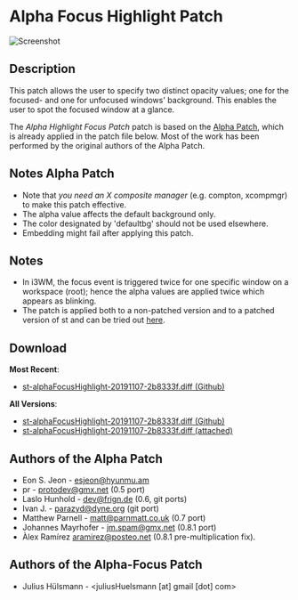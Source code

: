 Alpha Focus Highlight Patch
===========================

![Screenshot](https://user-images.githubusercontent.com/9212314/68339985-e48a4880-00e5-11ea-8ff3-4e7086ad93c0.gif)

Description
-----------
This patch allows the user to specify two distinct opacity values; one for the focused- and one for
unfocused windows' background.
This enables the user to spot the focused window at a glance.

The *Alpha Highlight Focus Patch* patch is based on the
[Alpha Patch](https://st.suckless.org/patches/alpha/),
which is already applied in the patch file below. Most of the work has been performed by the
original authors of the Alpha Patch.

Notes Alpha Patch
-----------------
* Note that *you need an X composite manager* (e.g. compton, xcompmgr) to make this patch effective.
* The alpha value affects the default background only.
* The color designated by 'defaultbg' should not be used elsewhere.
* Embedding might fail after applying this patch.


Notes
-----
* In i3WM, the focus event is triggered twice for one specific window on a workspace (root);
  hence the alpha values are applied twice which appears as blinking.
* The patch is applied both to a non-patched version and to a patched version of st
  and can be tried out [here](https://github.com/juliusHuelsmann/st).


Download
--------
**Most Recent**:
* [st-alphaFocusHighlight-20191107-2b8333f.diff (Github)](https://github.com/juliusHuelsmann/st/releases/download/patchesV1/st-alphaFocusHighlight-20191107-2b8333f.diff)

**All Versions**:
* [st-alphaFocusHighlight-20191107-2b8333f.diff (Github)](https://github.com/juliusHuelsmann/st/releases/download/patchesV1/st-alphaFocusHighlight-20191107-2b8333f.diff)
* [st-alphaFocusHighlight-20191107-2b8333f.diff (attached)](st-alphaFocusHighlight-20191107-2b8333f.diff)

Authors of the Alpha Patch
--------------------------
* Eon S. Jeon - <esjeon@hyunmu.am>
* pr - <protodev@gmx.net> (0.5 port)
* Laslo Hunhold - <dev@frign.de> (0.6, git ports)
* Ivan J. - <parazyd@dyne.org> (git port)
* Matthew Parnell - <matt@parnmatt.co.uk> (0.7 port)
* Johannes Mayrhofer - <jm.spam@gmx.net> (0.8.1 port)
* Àlex Ramírez <aramirez@posteo.net> (0.8.1 pre-multiplication fix).


Authors of the Alpha-Focus Patch
--------------------------------
* Julius Hülsmann - <juliusHuelsmann [at] gmail [dot] com>

